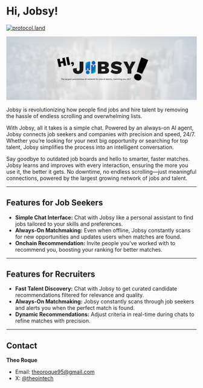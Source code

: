 # Hi, Jobsy!

[![protocol.land](https://arweave.net/eZp8gOeR8Yl_cyH9jJToaCrt2He1PHr0pR4o-mHbEcY)](https://protocol.land/#/repository/DQMgKXJQOUl54OFKIUmaoy-dsZ3uTq7Qp-s4UfZ-pPo)

![Jobsy Banner](https://github.com/TheoInTech/hijobsy-ai/blob/main/public/assets/banner.png?raw=true)

Jobsy is revolutionizing how people find jobs and hire talent by removing the hassle of endless scrolling and overwhelming lists.

With Jobsy, all it takes is a simple chat. Powered by an always-on AI agent, Jobsy connects job seekers and companies with precision and speed, 24/7. Whether you’re looking for your next big opportunity or searching for top talent, Jobsy simplifies the process into an intelligent conversation.

Say goodbye to outdated job boards and hello to smarter, faster matches. Jobsy learns and improves with every interaction, ensuring the more you use it, the better it gets. No downtime, no endless scrolling—just meaningful connections, powered by the largest growing network of jobs and talent.

---

## Features for Job Seekers

- **Simple Chat Interface:** Chat with Jobsy like a personal assistant to find jobs tailored to your skills and preferences.
- **Always-On Matchmaking:** Even when offline, Jobsy constantly scans for new opportunities and updates users when matches are found.
- **Onchain Recommendation:** Invite people you’ve worked with to recommend you, boosting your ranking for better matches.

---

## Features for Recruiters

- **Fast Talent Discovery:** Chat with Jobsy to get curated candidate recommendations filtered for relevance and quality.
- **Always-On Matchmaking:** Jobsy constantly scans through job seekers and alerts you when the perfect match is found.
- **Dynamic Recommendations:** Adjust criteria in real-time during chats to refine matches with precision.

---

## Contact

**Theo Roque**

- Email: [theoroque95@gmail.com](mailto:theoroque95@gmail.com)
- X: [@theointech](https://x.com/theointech)
